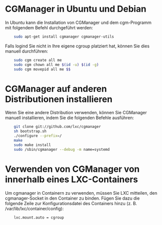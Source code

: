 # CGManager in Ubuntu und Debian
In Ubuntu kann die Installation von CGManager und dem cgm-Programm mit folgendem Befehl durchgeführt werden:

```bash
    sudo apt-get install cgmanager cgmanager-utils
```

Falls logind Sie nicht in Ihre eigene cgroup platziert hat, können Sie dies manuell durchführen:

```bash
    sudo cgm create all me
    sudo cgm chown all me $(id -u) $(id -g)
    sudo cgm movepid all me $$
```

# CGManager auf anderen Distributionen installieren
Wenn Sie eine andere Distribution verwenden, können Sie CGManager manuell installieren, indem Sie die folgenden Befehle ausführen:

```bash
    git clone git://github.com/lxc/cgmanager
    sh bootstrap.sh
    ./configure --prefix=/
    make
    sudo make install
    sudo /sbin/cgmanager --debug -m name=systemd
```

# Verwenden von CGManager von innerhalb eines LXC-Containers
Um cgmanager in Containern zu verwenden, müssen Sie LXC mitteilen, den cgmanager-Socket in den Container zu binden. Fügen Sie dazu die folgende Zeile zur Konfigurationsdatei des Containers hinzu (z. B. /var/lib/lxc/container/config):

```bash
    lxc.mount.auto = cgroup
```